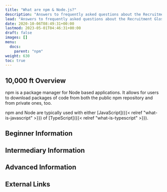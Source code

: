 ```yaml
---
title: "What are npm & Node.js?"
description: "Answers to frequently asked questions about the Recruitment Glossary."
lead: "Answers to frequently asked questions about the Recruitment Glossary."
date: 2020-10-06T08:49:31+00:00
lastmod: 2023-05-01T04:46:31+00:00
draft: false
images: []
menu:
  docs:
    parent: "npm"
weight: 630
toc: true
---
```


## 10,000 ft Overview

npm is a package manager for Node based applications. It allows for users to download packages of code from both the public npm repository and from private ones, too.

npm and Node are typically used with either [JavaScript]({{< relref "what-is-javascript" >}}) of [TypeScript]({{< relref "what-is-typescript" >}}).

## Beginner Information

## Intermediary Information

## Advanced Information

## External Links
